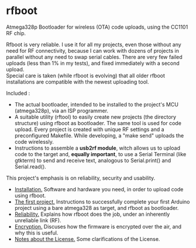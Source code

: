 # rfboot

Atmega328p Bootloader for wireless (OTA) code uploads, using the CC1101 RF chip.


Rfboot is very reliable. I use it for all my projects, even those without any need for RF connectivity, because I can work with dozens of projects in parallel without any need to swap serial cables. There are very few failed uploads (less than 1% in my tests), and fixed immediately with a second upload.</br>
Special care is taken (while rfboot is evolving) that all older rfboot installations are compatible with the newest uploading tool.

Included :

- The actual bootloader, intended to be installed to the project's MCU (atmega328p), via an
ISP programmer.
- A suitable utility (rftool) to easily create new projects (the directory structure) using rfboot as bootloader.
The same tool is used for code upload. Every project is created with unique RF settings and a
preconfigured Makefile. While developing, a "make send" uploads the code wirelessly.
- Instructions to assemble a **usb2rf module**, witch allows us to upload code to the target and,
**equally important**, to use a Serial Terminal (like gtkterm) to send and receive text,
analogous to Serial.print()  and Serial.read().

This project's emphasis is on reliability, security and usability.

- [Installation.](help/Installation.md) Software and hardware you need, in order to upload code using rfboot.
- [The first project.](help/The-First-Project.md) Instructions to successfully complete your first Arduino project using a bare atmega328 as target, and rfboot as bootloader.
- [Reliability.](help/Reliability.md) Explains how rfboot does the job, under an inherently unreliable link (RF).
- [Encryption.](help/Encryption.md) Discuses how the firmware is encrypted over the air, and why this is useful.
- [Notes about the License.](help/Notes-about-the-License.md) Some clarifications of the License.
